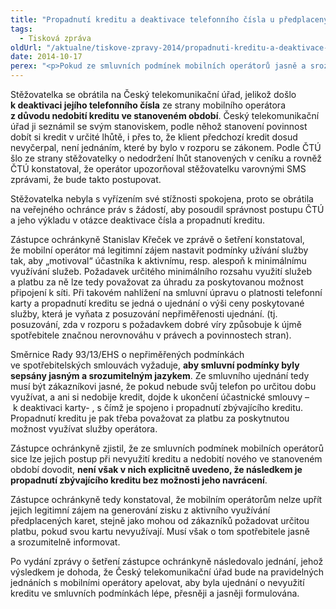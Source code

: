 ```yaml
---
title: "Propadnutí kreditu a deaktivace telefonního čísla u předplacených telefonních karet"
tags:
  - Tisková zpráva
oldUrl: "/aktualne/tiskove-zpravy-2014/propadnuti-kreditu-a-deaktivace-telefonniho-cisla-u-predplacenych-telefonnich-karet"
date: 2014-10-17
perex: "<p>Pokud ze smluvních podmínek mobilních operátorů jasně a srozumitelně nevyplývá, že následkem nevyužití zaplaceného kreditu a nedobití nového kreditu ve stanoveném období je propadnutí zbývajícího kreditu, jedná se o porušení ustanovení § 63 odst. 1 zákona o elektronických komunikacích.</p>"
---
```


<!-- imported from the old website -->

<p>Stěžovatelka se obrátila na Český telekomunikační úřad, jelikož došlo <strong>k deaktivaci jejího telefonního čísla</strong> ze strany mobilního operátora <strong>z důvodu nedobití kreditu ve stanoveném období</strong>. Český telekomunikační úřad ji seznámil se svým stanoviskem, podle něhož stanovení povinnost dobít si kredit v určité lhůtě, i přes to, že klient předchozí kredit dosud nevyčerpal, není jednáním, které by bylo v rozporu se zákonem. Podle ČTÚ šlo ze strany stěžovatelky o nedodržení lhůt stanovených v ceníku a rovněž ČTÚ konstatoval, že operátor upozorňoval stěžovatelku varovnými SMS zprávami, že bude takto postupovat.</p><p>Stěžovatelka nebyla s vyřízením své stížnosti spokojena, proto se obrátila na veřejného ochránce práv s žádostí, aby posoudil správnost postupu ČTÚ a jeho výkladu v otázce deaktivace čísla a propadnutí kreditu.</p><p>Zástupce ochránkyně Stanislav Křeček ve zprávě o šetření konstatoval, že mobilní operátor má legitimní zájem nastavit podmínky užívání služby tak, aby „motivoval“ účastníka k aktivnímu, resp. alespoň k minimálnímu využívání služeb. Požadavek určitého minimálního rozsahu využití služeb a platbu za ně lze tedy považovat za úhradu za poskytovanou možnost připojení k síti. Při takovém nahlížení na smluvní úpravu o platnosti telefonní karty a propadnutí kreditu se jedná o ujednání o výši ceny poskytované služby, která je vyňata z posuzování nepřiměřenosti ujednání. (tj. posuzování, zda v rozporu s požadavkem dobré víry způsobuje k újmě spotřebitele značnou nerovnováhu v právech a povinnostech stran).</p><p>Směrnice Rady 93/13/EHS o nepřiměřených podmínkách ve spotřebitelských smlouvách vyžaduje, <strong>aby smluvní podmínky byly sepsány jasným a srozumitelným jazykem</strong>. Ze smluvního ujednání tedy musí být zákazníkovi jasné, že pokud nebude svůj telefon po určitou dobu využívat, a ani si nedobije kredit, dojde k ukončení účastnické smlouvy – k deaktivaci karty- , s čímž je spojeno i propadnutí zbývajícího kreditu. Propadnutí kreditu je pak třeba považovat za platbu za poskytnutou možnost využívat služby operátora. </p><p>Zástupce ochránkyně zjistil, že ze smluvních podmínek mobilních operátorů sice lze jejich postup při nevyužití kreditu a nedobití nového ve stanoveném období dovodit, <strong>není však v nich explicitně uvedeno, že následkem je propadnutí zbývajícího kreditu bez možnosti jeho navrácení</strong>. </p><p>Zástupce ochránkyně tedy konstatoval, že mobilním operátorům nelze upřít jejich legitimní zájem na generování zisku z aktivního využívání předplacených karet, stejně jako mohou od zákazníků požadovat určitou platbu, pokud svou kartu nevyužívají. Musí však o tom spotřebitele jasně a srozumitelně informovat.</p><p>Po vydání zprávy o šetření zástupce ochránkyně následovalo jednání, jehož výsledkem je dohoda, že Český telekomunikační úřad bude na pravidelných jednáních s mobilními operátory apelovat, aby byla ujednání o nevyužití kreditu ve smluvních podmínkách lépe, přesněji a jasněji formulována.</p>
